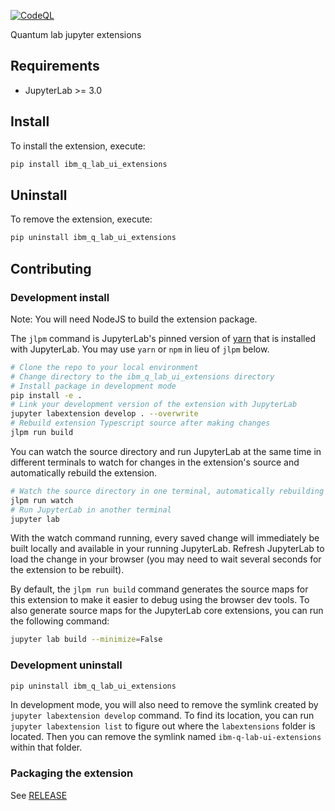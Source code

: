 [![CodeQL](https://github.com/shiroinekotfs/IBM-Q-Software/actions/workflows/codeql.yml/badge.svg)](https://github.com/shiroinekotfs/IBM-Q-Software/actions/workflows/codeql.yml)

Quantum lab jupyter extensions

## Requirements

- JupyterLab >= 3.0

## Install

To install the extension, execute:

```bash
pip install ibm_q_lab_ui_extensions
```

## Uninstall

To remove the extension, execute:

```bash
pip uninstall ibm_q_lab_ui_extensions
```

## Contributing

### Development install

Note: You will need NodeJS to build the extension package.

The `jlpm` command is JupyterLab's pinned version of
[yarn](https://yarnpkg.com/) that is installed with JupyterLab. You may use
`yarn` or `npm` in lieu of `jlpm` below.

```bash
# Clone the repo to your local environment
# Change directory to the ibm_q_lab_ui_extensions directory
# Install package in development mode
pip install -e .
# Link your development version of the extension with JupyterLab
jupyter labextension develop . --overwrite
# Rebuild extension Typescript source after making changes
jlpm run build
```

You can watch the source directory and run JupyterLab at the same time in different terminals to watch for changes in the extension's source and automatically rebuild the extension.

```bash
# Watch the source directory in one terminal, automatically rebuilding when needed
jlpm run watch
# Run JupyterLab in another terminal
jupyter lab
```

With the watch command running, every saved change will immediately be built locally and available in your running JupyterLab. Refresh JupyterLab to load the change in your browser (you may need to wait several seconds for the extension to be rebuilt).

By default, the `jlpm run build` command generates the source maps for this extension to make it easier to debug using the browser dev tools. To also generate source maps for the JupyterLab core extensions, you can run the following command:

```bash
jupyter lab build --minimize=False
```

### Development uninstall

```bash
pip uninstall ibm_q_lab_ui_extensions
```

In development mode, you will also need to remove the symlink created by `jupyter labextension develop`
command. To find its location, you can run `jupyter labextension list` to figure out where the `labextensions`
folder is located. Then you can remove the symlink named `ibm-q-lab-ui-extensions` within that folder.

### Packaging the extension

See [RELEASE](RELEASE.md)
